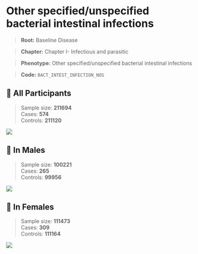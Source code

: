 # Other specified/unspecified bacterial intestinal infections

> **Root:** Baseline Disease  

> **Chapter:** Chapter I- Infectious and parasitic  

> **Phenotype:** Other specified/unspecified bacterial intestinal infections  

> **Code:** `BACT_INTEST_INFECTION_NOS`

## 🧪 All Participants  
> Sample size: **211694**  
> Cases: **574**  
> Controls: **211120**
<img src="/Disease/Figures/ALL/Baseline/BACT_INTEST_INFECTION_NOS.png"/>
<CsvTable src="/public/Disease/Data/ALL/Baseline/LG_BACT_INTEST_INFECTION_NOS.csv" label="🔍 View full results" />

## 👨 In Males  
> Sample size: **100221**  
> Cases: **265**  
> Controls: **99956**
<img src="/Disease/Figures/Male/Baseline/BACT_INTEST_INFECTION_NOS.png"/>
<CsvTable src="/public/Disease/Data/Male/Baseline/LG_BACT_INTEST_INFECTION_NOS.csv" label="🔍 View full results" />

## 👩 In Females  
> Sample size: **111473**  
> Cases: **309**  
> Controls: **111164**
<img src="/Disease/Figures/Female/Baseline/BACT_INTEST_INFECTION_NOS.png"/>
<CsvTable src="/public/Disease/Data/Female/Baseline/LG_BACT_INTEST_INFECTION_NOS.csv" label="🔍 View full results" />
